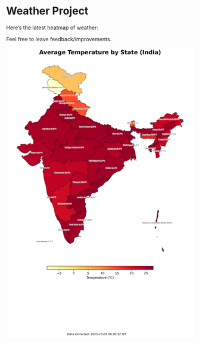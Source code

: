 # Weather Project

Here’s the latest heatmap of weather:

Feel free to leave feedback/improvements.

![India Heatmap](docs/assets/india_heatmap.png?v=DF2032)
